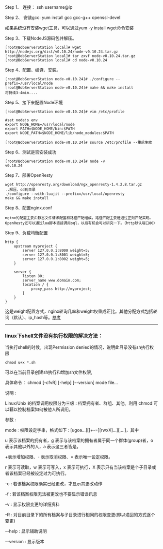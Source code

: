 Step 1、
连接： ssh username@ip

Step 2、
安装gcc: yum install gcc gcc-g++ openssl-devel

如果系统没有安装wget工具，可以通过yum -y install wget命令安装

Step 3、下载NodeJS源码包并解压。

    [root@BobServerStation local]# wget http://nodejs.org/dist/v0.10.24/node-v0.10.24.tar.gz
	[root@BobServerStation local]# tar zxvf node-v0.10.24.tar.gz
	[root@BobServerStation local]# cd node-v0.10.24

Step 4、配置、编译、安装。

    [root@BobServerStation node-v0.10.24]# ./configure --prefix=/usr/local/node
    [root@BobServerStation node-v0.10.24]# make && make install
    将持续3-4min....

Step 5、接下来配置Node环境

    [root@BobServerStation node-v0.10.24]# vim /etc/profile

    #set nodejs env
    export NODE_HOME=/usr/local/node
    export PATH=$NODE_HOME/bin:$PATH
    export NODE_PATH=$NODE_HOME/lib/node_modules:$PATH

    [root@BobServerStation node-v0.10.24]# source /etc/profile --重启生效

Step 6、测试是否安装成功

    [root@BobServerStation node-v0.10.24]# node -v
    v0.10.24
    
Step 7、部署OpenResty

	wget http://openresty.org/download/ngx_openresty-1.4.2.8.tar.gz
	..解压、cd到目录
	./configure --with-luajit --prefix=/usr/local/openresty
	make && make install
	
Step 8、配置nginx.conf

	nginx的配置主要由静态文件请求配置和路径匹配组成，路径匹配主要是通过正则匹配实现。OpenResty还可以通过lua脚本直接调用sql，以后有机会可以研究一下。（http默认端口80）
	
Step 9、负载均衡配置

	http {
  		upstream myproject {
    		server 127.0.0.1:8000 weight=5;
    		server 127.0.0.1:8001 weight=5;
    		server 127.0.0.1:8002 weight=5;
  		}
 
  		server {
    		listen 80;
    		server_name www.domain.com;
    		location / {
      			proxy_pass http://myproject;
    		}
  		}
	}
这是weight配置方式，nginx轮询几率和weight权重成正比。其他分配方式包括轮询（默认）、ip_hash等。[参考](http://lihuipeng007.blog.163.com/blog/static/12108438820108206101535/)

---

### linux下shell文件没有执行权限的解决方法：
当执行shell的时候，出现Permission denied的情况，说明此目录没有sh执行权限

	chmod u+x *.sh
	
可以在当前目录创建sh执行和增加sh文件权限,

具体命令：
chmod [-cfvR] [-help] [--version] mode file...

说明 : 

Linux/Unix 的档案调用权限分为三级 : 档案拥有者、群组、其他。利用 chmod 可以藉以控制档案如何被他人所调用。 

参数 : 

mode : 权限设定字串，格式如下 : [ugoa...][[+-=][rwxX]...][,...]，其中 

u 表示该档案的拥有者，g 表示与该档案的拥有者属于同一个群体(group)者，o 表示其他以外的人，a 表示这三者皆是。 

+表示增加权限、- 表示取消权限、= 表示唯一设定权限。 

r 表示可读取，w 表示可写入，x 表示可执行，X 表示只有当该档案是个子目录或者该档案已经被设定过为可执行。 

-c : 若该档案权限确实已经更改，才显示其更改动作 

-f : 若该档案权限无法被更改也不要显示错误讯息 


-v : 显示权限变更的详细资料 

-R : 对目前目录下的所有档案与子目录进行相同的权限变更(即以递回的方式逐个变更) 

--help : 显示辅助说明 

--version : 显示版本 
